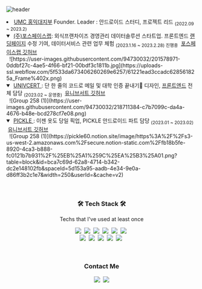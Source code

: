 ![header](https://capsule-render.vercel.app/api?type=soft&color=auto&height=150&section=header&text=YunKangHyun&fontSize=70&animation=twinkling)

<li> <a href = "https://github.com/HIUMC"> UMC 홍익대지부</a> Founder. Leader : 안드로이드 스터디, 프로젝트 리드  <sub>(2022.09 ~ 2023.2)  </sub> </li>

 <details open> &nbsp;
 <summary>
         &nbsp;<a href = "https://github.com/forspacedev">(주)포스페이스랩</a>: 외식프랜차이즈 경영관리 데이터솔루션 스타트업. 프론트엔드 <a href = "https://www.datapuree.co/main_0001_01_dtpr.act">랜딩페이지</a> 수정 기여, 데이터서비스 관련 업무 체험 <sub>(2023.1.16 ~ 2023.2.28)  진행중</sub>
   &nbsp;<a href = "https://github.com/forspacedev">포스페이스랩 깃허브</a>
 </summary>
  ![https://user-images.githubusercontent.com/94730032/201578971-0ddbf27c-4ae5-4f66-bf21-00bdf3c1811b.jpg](https://uploads-ssl.webflow.com/5f533da673406260269e6257/61221ead3ccadc628561825a_Frame%402x.png)
 </details>
 
<details open> &nbsp;
 <summary>
         &nbsp;<a href = "https://univcert.com">UNIVCERT </a>: 단 한 줄의 코드로 메일 및 대학 인증 끝내기🔹 디자인, <a href = "https://univcert.com">프론트엔드</a> 전체 담당 <sub>(2023.02 ~ 운영중)  </sub> 
  &nbsp;<a href = "https://github.com/forspacedev">유니브서트 깃허브</a>
 </summary>
  ![Group 258 (1)](https://user-images.githubusercontent.com/94730032/218711384-c7b7099c-da4a-4676-b48e-bcd278cf7e08.png)
 </details>
 
<details open> &nbsp;
 <summary>
         &nbsp;<a href = "https://pickle60.notion.site/PICKLE-bca7c69d62a84714b342dc2e148102fb">PICKLE </a>: 이젠 옷도 당일 픽업, PICKLE 안드로이드 파트 담당 <sub>(2023.01 ~ 2023.02)  </sub> 
  &nbsp;<a href = "https://github.com/forspacedev">유니브서트 깃허브</a>
 </summary>
  ![Group 258 (1)](https://pickle60.notion.site/image/https%3A%2F%2Fs3-us-west-2.amazonaws.com%2Fsecure.notion-static.com%2Ffb18b5fe-8920-4ca3-b888-fc0121b7b931%2F%25EB%25A1%259C%25EA%25B3%25A01.png?table=block&id=bca7c69d-62a8-4714-b342-dc2e148102fb&spaceId=5d153a95-aadb-4e34-9e0a-d86ff3b2c1e7&width=250&userId=&cache=v2)
</details>
<br>
<br>

<h3 align="center">🛠 Tech Stack 🛠</h3>

<p align="center"> Techs that I've used at least once </p>

<p align="center">
  <img src="https://img.shields.io/badge/Python-3766AB?style=flat-square&logo=Python&logoColor=white"/></a>&nbsp 
  <img src="https://img.shields.io/badge/C++-00599C?style=flat-square&logo=C%2B%2B&logoColor=white"/></a>&nbsp 
  <img src="https://img.shields.io/badge/C-A8B9CC?style=flat-square&logo=C&logoColor=white"/></a>&nbsp 
  <img src="https://img.shields.io/badge/Javascript-ffb13b?style=flat-square&logo=javascript&logoColor=white"/></a>&nbsp 
  <img src="https://img.shields.io/badge/css-1572B6?style=flat-square&logo=css3&logoColor=white"/></a>&nbsp 
  <img src="https://img.shields.io/badge/HTML-E34F26?style=flat-square&logo=HTML5&logoColor=white"/></a>&nbsp 
  <br>
  <img src="https://img.shields.io/badge/Kotlin-7F52FF?style=flat-square&logo&logo=Kotlin&logoColor=white">&nbsp 
  <img src="https://img.shields.io/badge/Android-3DDC84?style=flat-square&logo=Android&logoColor=white"/>&nbsp 
  <img src="https://img.shields.io/badge/React-61DAFB?style=flat-square&logo&logo=React&logoColor=white">&nbsp 
  <img src="https://img.shields.io/badge/Git-F05032?style=flat-square&logo=Git&logoColor=white">&nbsp 
  <img src="https://img.shields.io/badge/Mysql-E6B91E?style=flat-square&logo=MySql&logoColor=white"/></a>&nbsp 
</p>

<br>

<h3 align="center"> Contact Me </h3>
<p align="center">
  <a href="https://www.instagram.com/kanghyun00/"><img src="https://img.shields.io/badge/Instagram-E4405F?style=flat-square&logo=Instagram&logoColor=white&link=https://www.instagram.com/kanghyun00/"/></a>&nbsp
  <a href="mailto:andy000923@gmail.com"><img src="https://img.shields.io/badge/Gmail-d14836?style=flat-square&logo=Gmail&logoColor=white&link=andy000923@gmail.com"/></a>
</p>
<br>
